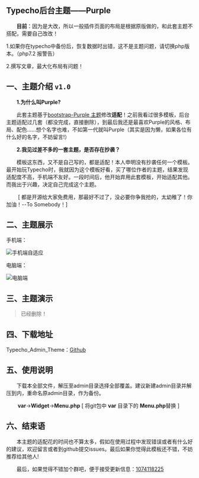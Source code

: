 ## Typecho后台主题——Purple

&emsp;&emsp;**目前**：因为是大改，所以一般插件页面的布局是根据原版做的，和此套主题不搭配，需要自己改改！

1.如果你在typecho中备份后，恢复数据时出错，这不是主题问题，请切换php版本。（php7.2 报警告）

2.撰写文章，最大化布局有问题！

一、主题介绍 `v1.0`
------

&emsp;&emsp;**1.为什么叫Purple?**


&emsp;&emsp;此套主题基于[bootstrap-Purple 主题](https://github.com/BootstrapDash/PurpleAdmin-Free-Admin-Template)修改**适配**！之前我看过很多模板，后台主题适配过几套（都没完成，直接删除），到最后我还是最喜欢Purple的风格、布局、配色......想个名字也难，不如第一代就叫Purple（其实是因为懒，如果各位有什么好的名字，不妨留言!）

&emsp;&emsp;**2.我见过差不多的一套主题，是否存在抄袭？**

&emsp;&emsp;模板这东西，又不是自己写的，都是适配！本人申明没有抄袭任何一个模板。最开始玩Typecho时，我就因为这个模板好看，买了哪位作者的主题，结果发现适配度不高，手机端不友好。一段时间后，他开始弃用此套模板，开始适配其他。而我出于兴趣，决定自己完成这个主题。

&emsp;&emsp; [ 都是开源给大家免费用，那最好不过了，没必要你争我抢的，太幼稚了！你加油！--To Somebody！]

二、主题展示
------

手机端：

![手机端自适应](http://img.bt66.cn/blog3-1.png)

电脑端：

![电脑端](http://img.bt66.cn/blog3-2.png)

三、主题演示
------

> 已经删除！


四、下载地址
------

Typecho_Admin_Theme：[Github](https://github.com/yn-zxj/Typecho_Admin_Theme)

五、使用说明
------

&emsp;&emsp;下载本全部文件，解压至admin目录选择全部覆盖。建议新建admin目录并解压到内，重命名原admin目录，作为备份。

**&emsp;&emsp; var**→**Widget**→**Menu.php** [  将git包中 **var** 目录下的 **Menu.php**替换  ]



六、结束语
-----
&emsp;&emsp;本主题的适配花的时间也不算太多，假如在使用过程中发现错误或者有什么好的建议，欢迎留言或者到github提交issues。最后如果你觉得此模板还不错，不妨推荐给其他人! 

&emsp;&emsp;最后，如果觉得不错加个群吧，便于接受更新信息：[1074118225](https://qm.qq.com/cgi-bin/qm/qr?k=d0z5_7u1OrZ4B7q7d2u_XK9bMwT0mWAs&authKey=MOJoVVaZtMob6w/tKuH3eYn/6KkzFf4+EB3lzXZ1i9lGSCoE1hpD8sl/qggROQi3)


